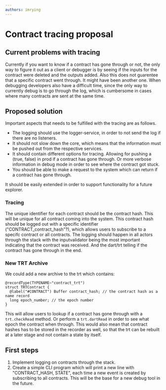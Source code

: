 ```yaml
---
authors: imrying
---
```


# Contract tracing proposal

## Current problems with tracing
Currently if you want to know if a contract has gone through or not, the only way to figure it out as a client or debugger is by seeing if the inputs for the contract were deleted and the outputs added. 
Also this does not guarentee that a specific contract went through. It might have been another one.
When debugging developers also have a difficult time, since the only way to currently debug is to go through the log, which is cumbersome in cases where many contracts are sent at the same time. 


## Proposed solution
Important aspects that needs to be fulfilled with the tracing are as follows.
* The logging should use the logger-service, in order to not send the log if there are no listeners.
* It should not slow down the core, which means that the information must be pushed out from the respective services.
* It should contain different options for tracing. Allowing for pushing a (true, false) in prod if a contract has gone through. Or more verbose information in debug mode in order to see where the contract got stuck.
* You should be able to make a request to the system which can return if a contract has gone through.

It should be easily extended in order to support functionality for a future explorer.

### Tracing
The unique identifier for each contract should be the contract hash. This will be unique for all contract coming into the system. This contract hash should be logged out with a specific identifier ("CONTRACT_contract_hash"?), which allows users to subscribe to a specifc contract or all contracts. The logging should happen in all actors through the stack with the inputvalidator being the most important indicating that the contract was received. And the dart/trt telling if the contract has gone through in the end. 

### New TRT Archive
We could add a new archive to the trt which contains:
```dlang
@recordType(TYPENAME~"contract_trt")
struct TRTContract {
  @label("#CONTRACT") Buffer contract_hash; // the contract hash as a name record
  long epoch_number; // the epoch number
}

```
This will allow users to lookup if a contract has gone through with a `trt.checkRead` method. Or perform a `trt.dartRead` in order to see what epoch the contract when through.
This would also mean that contract hashes has to be stored in the recorder as well, so that the trt can be rebuilt at a later stage and not contain a state by itself.

## First steps
1. Implement logging on contracts through the stack.
2. Create a simple CLI program which will print a new line with "CONTRACT_HASH, STATE", each time a new event is created by subscribing to all contracts. This will be the base for a new debug tool in the future.  
